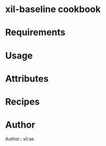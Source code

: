 # xil-baseline cookbook

# Requirements

# Usage

# Attributes

# Recipes

# Author

Author:: xil.se
